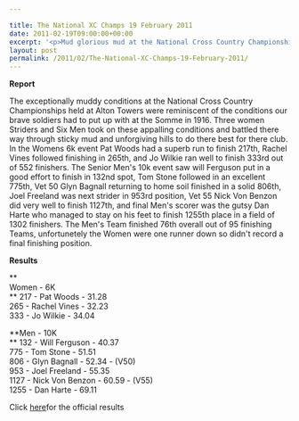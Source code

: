 ```yaml
---

title: The National XC Champs 19 February 2011
date: 2011-02-19T09:00:00+00:00
excerpt: '<p>Mud glorious mud at the National Cross Country Championships Alton Towers. Click on the Photos to see how the Striders got on!, Brendan Ward (Club Chairman) The National XC Champs Photos Report Results</p>'
layout: post
permalink: /2011/02/The-National-XC-Champs-19-February-2011/
---
```

**<a name="Report"></a>Report**

The exceptionally muddy conditions at the National Cross Country Championships held at Alton Towers were reminiscent of the conditions our brave soldiers had to put up with at the Somme in 1916. Three women Striders and Six Men took on these appalling conditions and battled there way through sticky mud and unforgiving hills to do there best for there club. In the Womens 6k event Pat Woods had a superb run to finish 217th, Rachel Vines followed finishing in 265th, and Jo Wilkie ran well to finish 333rd out of 552 finishers. The Senior Men's 10k event saw will Ferguson put in a good effort to finish in 132nd spot, Tom Stone followed in an excellent 775th, Vet 50 Glyn Bagnall returning to home soil finished in a solid 806th, Joel Freeland was next strider in 953rd position, Vet 55 Nick Von Benzon did very well to finish 1127th, and final Men's scorer was the gutsy Dan Harte who managed to stay on his feet to finish 1255th place in a field of 1302 finishers. The Men's Team finished 76th overall out of 95 finishing Teams, unfortunetely the Women were one runner down so didn't record a final finishing position. 

**<a name="Results"></a>Results**

**  
Women - 6K  
** 217 - Pat Woods - 31.28  
265 - Rachel Vines - 32.23  
333 - Jo Wilkie - 34.04

**Men - 10K  
** 132 - Will Ferguson - 40.37  
775 - Tom Stone - 51.51  
806 - Glyn Bagnall - 52.34 - (V50)  
953 - Joel Freeland - 55.35  
1127 - Nick Von Benzon - 60.59 - (V55)  
1255 - Dan Harte - 69.11

Click <a href="http://englishcrosscountry.co.uk/images/nationals11/SM_Final_GunResult.pdf" target="_blank" rel="nofollow">here</a>for the official results